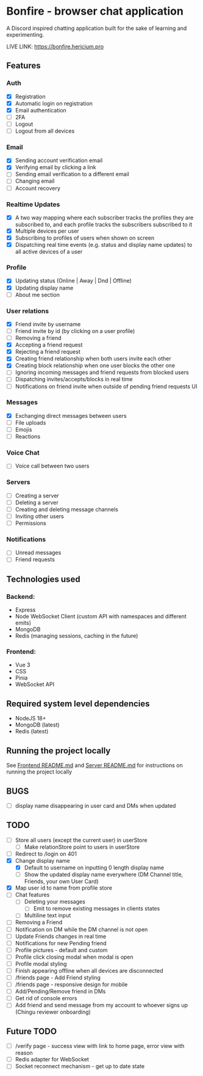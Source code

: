 # Bonfire - browser chat application

A Discord inspired chatting application built for the sake of learning and experimenting.

LIVE LINK: https://bonfire.hericium.pro

## Features

### Auth

- [x] Registration
- [x] Automatic login on registration
- [x] Email authentication
- [ ] 2FA
- [ ] Logout
- [ ] Logout from all devices

### Email

- [x] Sending account verification email
- [x] Verifying email by clicking a link
- [ ] Sending email verification to a different email
- [ ] Changing email
- [ ] Account recovery

### Realtime Updates

- [x] A two way mapping where each subscriber tracks the profiles they are subscribed to, and each profile tracks the subscribers subscribed to it
- [x] Multiple devices per user
- [x] Subscribing to profiles of users when shown on screen
- [x] Dispatching real time events (e.g. status and display name updates) to all active devices of a user

### Profile

- [x] Updating status (Online | Away | Dnd | Offline)
- [x] Updating display name
- [ ] About me section

### User relations

- [x] Friend invite by username
- [ ] Friend invite by id (by clicking on a user profile)
- [ ] Removing a friend
- [x] Accepting a friend request
- [x] Rejecting a friend request
- [x] Creating friend relationship when both users invite each other
- [x] Creating block relationship when one user blocks the other one
- [ ] Ignoring incoming messages and friend requests from blocked users
- [ ] Dispatching invites/accepts/blocks in real time
- [ ] Notifications on friend invite when outside of pending friend requests UI

### Messages

- [x] Exchanging direct messages between users
- [ ] File uploads
- [ ] Emojis
- [ ] Reactions

### Voice Chat

- [ ] Voice call between two users

### Servers

- [ ] Creating a server
- [ ] Deleting a server
- [ ] Creating and deleting message channels
- [ ] Inviting other users
- [ ] Permissions

### Notifications

- [ ] Unread messages
- [ ] Friend requests

## Technologies used

### Backend:

- Express
- Node WebSocket Client (custom API with namespaces and different emits)
- MongoDB
- Redis (managing sessions, caching in the future)

### Frontend:

- Vue 3
- CSS
- Pinia
- WebSocket API

## Required system level dependencies

- NodeJS 18+
- MongoDB (latest)
- Redis (latest)

## Running the project locally

See [Frontend README.md](./frontend/README.md) and [Server README.md](./server/README.md)
for instructions on running the project locally

## BUGS

- [ ] display name disappearing in user card and DMs when updated

## TODO

- [ ] Store all users (except the current user) in userStore
  - [ ] Make relationStore point to users in userStore
- [ ] Redirect to /login on 401
- [x] Change display name
  - [x] Default to username on inputting 0 length display name
  - [ ] Show the updated display name everywhere (DM Channel title, Friends, your own User Card)
- [x] Map user id to name from profile store
- [ ] Chat features
  - [ ] Deleting your messages
    - [ ] Emit to remove existing messages in clients states
  - [ ] Multiline text input
- [ ] Removing a Friend
- [ ] Notification on DM while the DM channel is not open
- [ ] Update Friends changes in real time
- [ ] Notifications for new Pending friend
- [ ] Profile pictures - default and custom
- [ ] Profile click closing modal when modal is open
- [ ] Profile modal styling
- [ ] Finish appearing offline when all devices are disconnected
- [ ] /friends page - Add Friend styling
- [ ] /friends page - responsive design for mobile
- [ ] Add/Pending/Remove friend in DMs
- [ ] Get rid of console errors
- [ ] Add friend and send message from my account to whoever signs up (Chingu reviewer onboarding)

## Future TODO

- [ ] /verify page - success view with link to home page, error view with reason
- [ ] Redis adapter for WebSocket
- [ ] Socket reconnect mechanism - get up to date state
